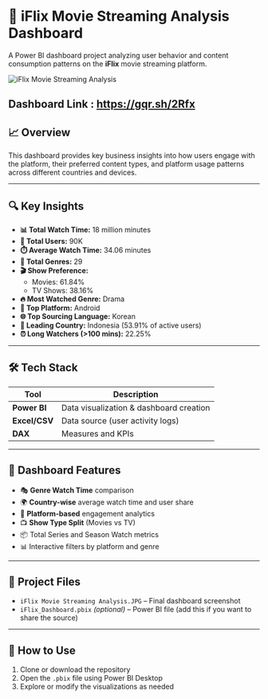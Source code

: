 # 🎥 iFlix Movie Streaming Analysis Dashboard

A Power BI dashboard project analyzing user behavior and content consumption patterns on the **iFlix** movie streaming platform.

![iFlix Movie Streaming Analysis](https://github.com/user-attachments/assets/d0708ac0-5efc-4001-806f-d2f7b0a70c18)

## Dashboard Link : https://gqr.sh/2Rfx

## 📈 Overview

This dashboard provides key business insights into how users engage with the platform, their preferred content types, and platform usage patterns across different countries and devices.

---

## 🔍 Key Insights

- **📊 Total Watch Time:** 18 million minutes  
- **👥 Total Users:** 90K  
- **⏱️ Average Watch Time:** 34.06 minutes  
- **📁 Total Genres:** 29  
- **🎬 Show Preference:**  
  - Movies: 61.84%  
  - TV Shows: 38.16%  
- **🔥 Most Watched Genre:** Drama  
- **📱 Top Platform:** Android  
- **🌐 Top Sourcing Language:** Korean  
- **📍 Leading Country:** Indonesia (53.91% of active users)  
- **⏰ Long Watchers (>100 mins):** 22.25%

---

## 🛠️ Tech Stack

| Tool        | Description                  |
|-------------|------------------------------|
| **Power BI**| Data visualization & dashboard creation |
| **Excel/CSV** | Data source (user activity logs) |
| **DAX**     | Measures and KPIs            |

---

## 📌 Dashboard Features

- 🎭 **Genre Watch Time** comparison
- 🌍 **Country-wise** average watch time and user share
- 📱 **Platform-based** engagement analytics
- 📺 **Show Type Split** (Movies vs TV)
- 📦 Total Series and Season Watch metrics
- 📊 Interactive filters by platform and genre

---

## 📁 Project Files

- `iFlix Movie Streaming Analysis.JPG` – Final dashboard screenshot
- `iFlix_Dashboard.pbix` *(optional)* – Power BI file (add this if you want to share the source)

---

## 🚀 How to Use

1. Clone or download the repository
2. Open the `.pbix` file using Power BI Desktop
3. Explore or modify the visualizations as needed
